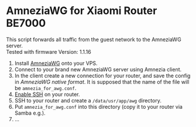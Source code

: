 # AmneziaWG for Xiaomi Router BE7000

This script forwards all traffic from the guest network to the AmneziaWG server.\
Tested with firmware Version: 1.1.16

1. Install [AmneziaWG](https://amnezia.org/ru/self-hosted) onto your VPS.
2. Connect to your brand new AmneziaWG server using Amnezia client.
3. In the client create a new connection for your router, and save the config in _AmneziaWG native format_. It is supposed that the name of the file will be `amnezia_for_awg.conf`.
4. [Enable SSH](https://github.com/openwrt-xiaomi/xmir-patcher) on your router.
5. SSH to your router and create a `/data/usr/app/awg` directory.
6. Put `amnezia_for_awg.conf` into this directory (copy it to your router via Samba e.g.).
7. ...
